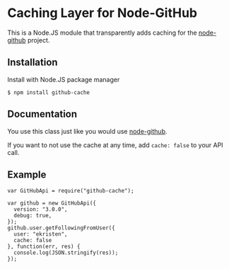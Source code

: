 # Caching Layer for Node-GitHub

This is a Node.JS module that transparently adds caching for the [node-github](https://github.com/mikedeboer/node-github) project.

## Installation

Install with Node.JS package manager

```
$ npm install github-cache
```

## Documentation

You use this class just like you would use [node-github](https://github.com/mikedeboer/node-github). 

If you want to not use the cache at any time, add `cache: false` to your API call.

## Example

```
var GitHubApi = require("github-cache");

var github = new GitHubApi({
  version: "3.0.0",
  debug: true,
});
github.user.getFollowingFromUser({
  user: "ekristen",
  cache: false
}, function(err, res) {
  console.log(JSON.stringify(res));
});
```

